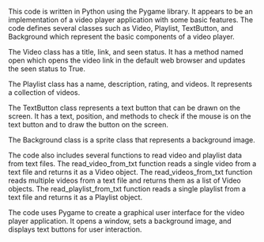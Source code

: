 This code is written in Python using the Pygame library. It appears to be an implementation of a video player application with some basic features. The code defines several classes such as Video, Playlist, TextButton, and Background which represent the basic components of a video player.

The Video class has a title, link, and seen status. It has a method named open which opens the video link in the default web browser and updates the seen status to True.

The Playlist class has a name, description, rating, and videos. It represents a collection of videos.

The TextButton class represents a text button that can be drawn on the screen. It has a text, position, and methods to check if the mouse is on the text button and to draw the button on the screen.

The Background class is a sprite class that represents a background image.

The code also includes several functions to read video and playlist data from text files. The read_video_from_txt function reads a single video from a text file and returns it as a Video object. The read_videos_from_txt function reads multiple videos from a text file and returns them as a list of Video objects. The read_playlist_from_txt function reads a single playlist from a text file and returns it as a Playlist object.

The code uses Pygame to create a graphical user interface for the video player application. It opens a window, sets a background image, and displays text buttons for user interaction.